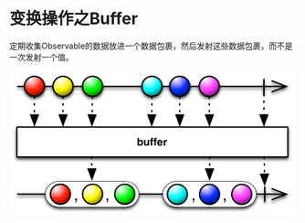 # 变换操作之Buffer

 定期收集Observable的数据放进一个数据包裹，然后发射这些数据包裹，而不是一次发射一个值。

 ![Image](https://github.com/HousqLove/Reader/blob/master/Java/ReactiveX/images/rx-6-16.png)

 